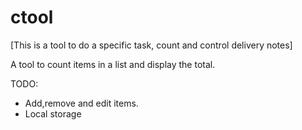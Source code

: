 # ctool
[This is a tool to do a specific task, count and control delivery notes]

A tool to count items in a list and display the total.

TODO: 
- Add,remove and edit items.
- Local storage
